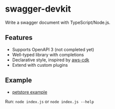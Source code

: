 # swagger-devkit

Write a swagger document with TypeScript/Node.js.

## Features

- Supports OpenAPI 3 (not completed yet)
- Well-typed library with completions
- Declarative style, inspired by [aws-cdk](https://github.com/awslabs/aws-cdk)
- Extend with custom plugins

## Example

- [petstore example](./example/index.js)

Run: `node index.js` or `node index.js --help`
